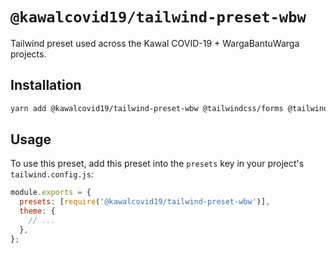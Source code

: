 # `@kawalcovid19/tailwind-preset-wbw`

Tailwind preset used across the Kawal COVID-19 + WargaBantuWarga projects.

## Installation

```bash
yarn add @kawalcovid19/tailwind-preset-wbw @tailwindcss/forms @tailwindcss/typography
```

## Usage

To use this preset, add this preset into the `presets` key in your project's `tailwind.config.js`:

```js
module.exports = {
  presets: [require('@kawalcovid19/tailwind-preset-wbw')],
  theme: {
    // ...
  },
};
```

